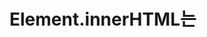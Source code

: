# Element.innerHTML는 <script>를 실행시키지 않습니다.



### innerHTML

innerHTML의 경우 기본적으로 <script> 태그를 일반 text 문자로 인식하게끔 되어 있습니다. 이는  

https://www.w3.org/TR/2008/WD-html5-20080610/dom.html#innerhtml0 해당 링크에서 나와 있듯이

> script elements inserted using innerHTML do not execute when they are inserted.

code injection과 같은 경우를 방지하기 위해서라는군요.



따라서 ajax로 페이지를 붙일 때 innerHTML을 제외하고 <script> 를 적용 시키는 방법은 총 2가지가 있습니다.

1. elemental.innerHTML=string 대신 jQuery의 $(elemental).html(string)을 사용하면 됩니다.

2. <script> 객체를 생성해서 DOM 에 직접적으로 넣어주면 됩니다.

   ```js
   const script = document.createElement("script"),
     text = document.createTextNode("console.log('foo')");
   
   script.appendChild(text);
   document.body.appendChild(script);
   ```



### References

https://stackoverflow.com/questions/49867200/why-doesnt-a-browser-run-a-script-in-an-html-fragment-retrieved-via-fetch-api
